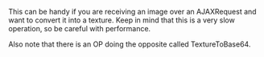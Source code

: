 This can be handy if you are receiving an image over an AJAXRequest and want to convert it into a texture. Keep in mind that this is a very slow operation, so be careful with performance.

Also note that there is an OP doing the opposite called TextureToBase64.